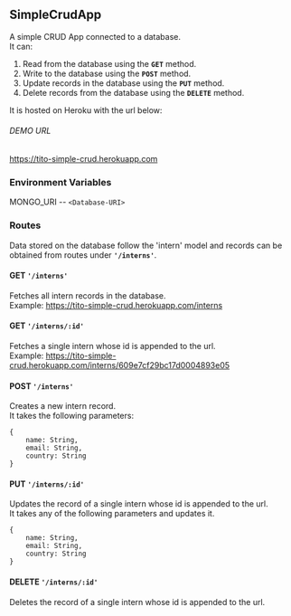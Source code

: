 ## SimpleCrudApp
A simple CRUD App connected to a database.  
It can:
1. Read from the database using the **`GET`** method.
2. Write to the database using the **`POST`** method.
3. Update records in the database using the **`PUT`** method.
4. Delete records from the database using the **`DELETE`** method.
  
It is hosted on Heroku with the url below:

###### DEMO URL
https://tito-simple-crud.herokuapp.com

### Environment Variables
MONGO_URI -- `<Database-URI>`

### Routes
Data stored on the database follow the 'intern' model and records can be obtained from routes under **`'/interns'`**.

#### GET `'/interns'`
Fetches all intern records in the database.  
Example: https://tito-simple-crud.herokuapp.com/interns

#### GET `'/interns/:id'`
Fetches a single intern whose id is appended to the url.  
Example: https://tito-simple-crud.herokuapp.com/interns/609e7cf29bc17d0004893e05

#### POST `'/interns'`
Creates a new intern record.  
It takes the following parameters:  
  
```
{  
    name: String,  
    email: String,  
    country: String  
}
```  

#### PUT `'/interns/:id'`
Updates the record of a single intern whose id is appended to the url.  
It takes any of the following parameters and updates it.  
  
```
{  
    name: String,  
    email: String,  
    country: String  
}
```
#### DELETE `'/interns/:id'`
Deletes the record of a single intern whose id is appended to the url.

